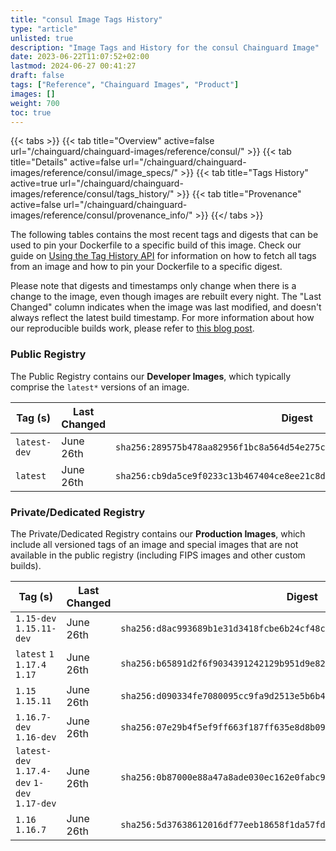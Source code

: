 ```yaml
---
title: "consul Image Tags History"
type: "article"
unlisted: true
description: "Image Tags and History for the consul Chainguard Image"
date: 2023-06-22T11:07:52+02:00
lastmod: 2024-06-27 00:41:27
draft: false
tags: ["Reference", "Chainguard Images", "Product"]
images: []
weight: 700
toc: true
---
```


{{< tabs >}}
{{< tab title="Overview" active=false url="/chainguard/chainguard-images/reference/consul/" >}}
{{< tab title="Details" active=false url="/chainguard/chainguard-images/reference/consul/image_specs/" >}}
{{< tab title="Tags History" active=true url="/chainguard/chainguard-images/reference/consul/tags_history/" >}}
{{< tab title="Provenance" active=false url="/chainguard/chainguard-images/reference/consul/provenance_info/" >}}
{{</ tabs >}}

The following tables contains the most recent tags and digests that can be used to pin your Dockerfile to a specific build of this image. Check our guide on [Using the Tag History API](/chainguard/chainguard-images/using-the-tag-history-api/) for information on how to fetch all tags from an image and how to pin your Dockerfile to a specific digest.

Please note that digests and timestamps only change when there is a change to the image, even though images are rebuilt every night. The "Last Changed" column indicates when the image was last modified, and doesn't always reflect the latest build timestamp. For more information about how our reproducible builds work, please refer to [this blog post](https://www.chainguard.dev/unchained/reproducing-chainguards-reproducible-image-builds).

### Public Registry
The Public Registry contains our **Developer Images**, which typically comprise the `latest*` versions of an image.

| Tag (s)       | Last Changed | Digest                                                                    |
|---------------|--------------|---------------------------------------------------------------------------|
|  `latest-dev` | June 26th    | `sha256:289575b478aa82956f1bc8a564d54e275c026f828a6b63c30605f7eee8ea48bf` |
|  `latest`     | June 26th    | `sha256:cb9da5ce9f0233c13b467404ce8ee21c8dae84b363f9f738a2bff2d131d16150` |


### Private/Dedicated Registry
The Private/Dedicated Registry contains our **Production Images**, which include all versioned tags of an image and special images that are not available in the public registry (including FIPS images and other custom builds).

| Tag (s)                                       | Last Changed | Digest                                                                    |
|-----------------------------------------------|--------------|---------------------------------------------------------------------------|
|  `1.15-dev` `1.15.11-dev`                     | June 26th    | `sha256:d8ac993689b1e31d3418fcbe6b24cf48cdb157c11bfe42ab5fc584c8edf36d09` |
|  `latest` `1` `1.17.4` `1.17`                 | June 26th    | `sha256:b65891d2f6f9034391242129b951d9e82e10fb87a8ecba2368ab992349c2e7ab` |
|  `1.15` `1.15.11`                             | June 26th    | `sha256:d090334fe7080095cc9fa9d2513e5b6b4f74fa1727e375a140fcfca92a5e2a94` |
|  `1.16.7-dev` `1.16-dev`                      | June 26th    | `sha256:07e29b4f5ef9ff663f187ff635e8d8b097dd03bad5b2a57a81620d6471e8510b` |
|  `latest-dev` `1.17.4-dev` `1-dev` `1.17-dev` | June 26th    | `sha256:0b87000e88a47a8ade030ec162e0fabc94f2b7b9ea45bf6a89ad174b6c23fce4` |
|  `1.16` `1.16.7`                              | June 26th    | `sha256:5d37638612016df77eeb18658f1da57fddbe2cd2e7a3d263c1f955c0965e9a84` |

